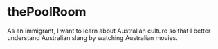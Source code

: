 # thePoolRoom

As an immigrant, I want to learn about Australian culture so that I better understand Australian slang by watching Australian movies.
